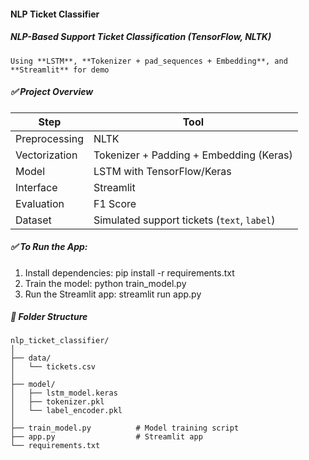 #### NLP Ticket Classifier

#####  NLP-Based Support Ticket Classification (TensorFlow, NLTK)
    Using **LSTM**, **Tokenizer + pad_sequences + Embedding**, and **Streamlit** for demo

##### ✅ Project Overview
| Step          | Tool                                        |
| ------------- | ------------------------------------------- |
| Preprocessing | NLTK                                        |
| Vectorization | Tokenizer + Padding + Embedding (Keras)     |
| Model         | LSTM with TensorFlow/Keras                  |
| Interface     | Streamlit                                   |
| Evaluation    | F1 Score                                    |
| Dataset       | Simulated support tickets (`text`, `label`) |

##### ✅ To Run the App:
1. Install dependencies:
    pip install -r requirements.txt
2. Train the model:
    python train_model.py
3. Run the Streamlit app:
    streamlit run app.py

##### 🧠 Folder Structure
```
nlp_ticket_classifier/
│
├── data/
│   └── tickets.csv
│
├── model/
│   ├── lstm_model.keras
│   ├── tokenizer.pkl
│   └── label_encoder.pkl
│
├── train_model.py          # Model training script
├── app.py                  # Streamlit app
└── requirements.txt
```